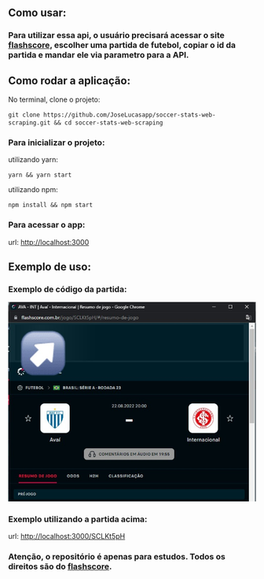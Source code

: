 ## Como usar:
### Para utilizar essa api, o usuário precisará acessar o site <a href='https://www.flashscore.com.br/'>flashscore</a>, escolher uma partida de futebol, copiar o id da partida e mandar ele via parametro para a API.

## Como rodar a aplicação:

No terminal, clone o projeto:
```
git clone https://github.com/JoseLucasapp/soccer-stats-web-scraping.git && cd soccer-stats-web-scraping
```

### Para inicializar o projeto:

utilizando yarn:
```
yarn && yarn start
```

utilizando npm:
```
npm install && npm start
```

### Para acessar o app:

url: <a href='http://localhost:3000'>http://localhost:3000</a>

## Exemplo de uso:

### Exemplo de código da partida:
<img src='picture2.jpg'/>

### Exemplo utilizando a partida acima:
url: <a href='http://localhost:3000/SCLKt5pH'>http://localhost:3000/SCLKt5pH</a>

### Atenção, o repositório é apenas para estudos. Todos os direitos são do <a href='https://www.flashscore.com.br/'>flashscore</a>.

